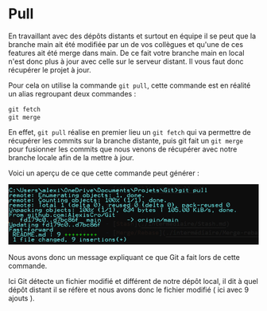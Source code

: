 # Pull 

En travaillant avec des dépôts distants et surtout en équipe il se peut que la branche main ait été modifiée par un de vos collègues 
et qu'une de ces features ait été merge dans main. De ce fait votre branche main en local n'est donc plus à jour avec celle sur le serveur distant. 
Il vous faut donc récupérer le projet à jour. 

Pour cela on utilise la commande ```git pull```, cette commande est en réalité un alias regroupant deux commandes : 

```
git fetch
git merge
```

En effet, ```git pull``` réalise en premier lieu un ```git fetch``` qui va permettre de récupérer les commits sur la branche distante,
puis git fait un ```git merge``` pour fusionner les commits que nous venons de récupérer avec notre branche locale afin de la mettre à jour. 

Voici un aperçu de ce que cette commande peut générer :

![screenshot git pull](../assets/images/pull/example-pull.png)

Nous avons donc un message expliquant ce que Git a fait lors de cette commande. 

Ici Git détecte un fichier modifié et différent de notre dépôt local, il dit à quel dépôt distant il se réfère et nous avons donc le fichier modifié ( ici avec 9 ajouts ).